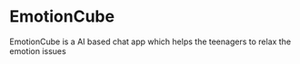 # EmotionCube
EmotionCube is a AI based chat app which helps the teenagers to relax the emotion issues
